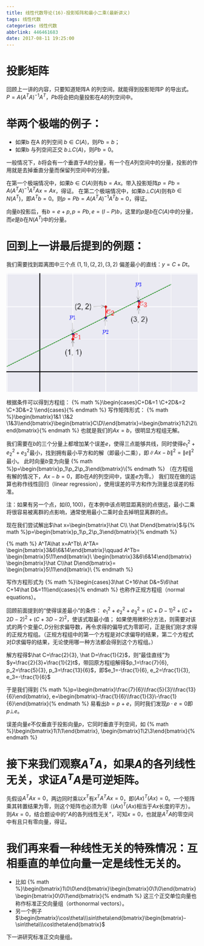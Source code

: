 ```yaml
---
title: 线性代数导论(16)-投影矩阵和最小二乘(最新讲义)
tags: 线性代数
categories: 线性代数
abbrlink: 446461683
date: 2017-08-11 19:25:00
---
```


<!-- toc -->
<!-- more -->

# 投影矩阵
回顾上一讲的内容，只要知道矩阵A 的列空间，就能得到投影矩阵P 的导出式。
$P=A(A^TA)^{-1}A^T$，$Pb$将会把向量投影在$A$的列空间中。

# 举两个极端的例子： 
* 如果b 在A 的列空间 $b\in C(A)$，则$Pb=b$；
* 如果b 与列空间正交 $b\bot C(A)$，则$Pb=0$。

一般情况下，$b$将会有一个垂直于$A$的分量，有一个在$A$列空间中的分量，投影的作用就是去掉垂直分量而保留列空间中的分量。

在第一个极端情况中，如果$b\in C(A)$则有$b=Ax$。带入投影矩阵$p=Pb=A(A^TA)^{-1}A^TAx=Ax$，得证。
在第二个极端情况中，如果$b\bot C(A)$则有$b\in N(A^T)$，即$A^Tb=0$。则$p=Pb=A(A^TA)^{-1}A^Tb=0$，得证。

向量$b$投影后，有$b=e+p, p=Pb, e=(I-P)b$，这里的$p$是$b$在$C(A)$中的分量，而$e$是$b$在$N(A^T)$中的分量。

# 回到上一讲最后提到的例题：
我们需要找到距离图中三个点 $(1, 1), (2, 2), (3, 2)$ 偏差最小的直线：$y=C+Dt$。

![](446461683_threepoint.png)

根据条件可以得到方程组：
{% math %}\begin{cases}C+D&=1 \\C+2D&=2 \\C+3D&=2 \\\end{cases}{% endmath %}
写作矩阵形式：
{% math %}\begin{bmatrix}1&1 \\1&2 \\1&3\\\end{bmatrix}\begin{bmatrix}C\\D\\\end{bmatrix}=\begin{bmatrix}1\\2\\2\\\end{bmatrix}{% endmath %}
也就是我们的$Ax=b$，很明显方程组无解。

我们需要在$b$的三个分量上都增加某个误差$e$，使得三点能够共线，同时使得$e_1^2+e_2^2+e_3^2$最小，找到拥有最小平方和的解（即最小二乘），即$\left\|Ax-b\right\|^2=\left\|e\right\|^2$最小。
此时向量$b$变为向量
{% math %}p=\begin{bmatrix}p_1\\p_2\\p_3\end{bmatrix}\\{% endmath %}
（在方程组有解的情况下，$Ax-b=0$，即$b$在$A$的列空间中，误差$e$为零。）
我们现在做的运算也称作线性回归（linear regression），使用误差的平方和作为测量总误差的标准。

注：如果有另一个点，如$(0, 100)$，在本例中该点明显距离别的点很远，最小二乘将很容易被离群的点影响，通常使用最小二乘时会去掉明显离群的点。

现在我们尝试解出$\hat x=\begin{bmatrix}\hat C\\ \hat D\end{bmatrix}$与{% math %}p=\begin{bmatrix}p_1\\p_2\\p_3\end{bmatrix}{% endmath %}

{% math %}
A^TA\hat x=A^Tb\\
A^TA=
\begin{bmatrix}3&6\\6&14\end{bmatrix}\qquad
A^Tb=
\begin{bmatrix}5\\11\end{bmatrix}\\
\begin{bmatrix}3&6\\6&14\end{bmatrix}
\begin{bmatrix}\hat C\\\hat D\end{bmatrix}=
\begin{bmatrix}5\\11\end{bmatrix}\\
{% endmath %}

写作方程形式为
{% math %}\begin{cases}3\hat C+16\hat D&=5\\6\hat C+14\hat D&=11\\\end{cases}{% endmath %}
也称作正规方程组（normal equations）。

回顾前面提到的“使得误差最小”的条件：
$e_1^2+e_2^2+e_3^2=(C+D-1)^2+(C+2D-2)^2+(C+3D-2)^2$，使该式取最小值；
如果使用微积分方法，则需要对该式的两个变量$C, D$分别求偏导数，再令求得的偏导式为零即可，正是我们刚才求得的正规方程组。（正规方程组中的第一个方程是对$C$求偏导的结果，第二个方程式对$D$求偏导的结果，无论使用哪一种方法都会得到这个方程组。）

解方程得$\hat C=\frac{2}{3}, \hat D=\frac{1}{2}$，则“最佳直线”为$y=\frac{2}{3}+\frac{1}{2}t$，带回原方程组解得$p_1=\frac{7}{6}, p_2=\frac{5}{3}, p_3=\frac{13}{6}$，即$e_1=-\frac{1}{6}, e_2=\frac{1}{3}, e_3=-\frac{1}{6}$

于是我们得到
{% math %}p=\begin{bmatrix}\frac{7}{6}\\\frac{5}{3}\\\frac{13}{6}\end{bmatrix}, e=\begin{bmatrix}-\frac{1}{6}\\\frac{1}{3}\\-\frac{1}{6}\end{bmatrix}{% endmath %}
易看出$b=p+e$，同时我们发现$p\cdot e=0$即$p\bot e$。

误差向量$e$不仅垂直于投影向量$p$，它同时垂直于列空间，如
{% math %}\begin{bmatrix}1\\1\\1\end{bmatrix}, \begin{bmatrix}1\\2\\3\end{bmatrix}{% endmath %}

# 接下来我们观察$A^TA$，如果$A$的各列线性无关，求证$A^TA$是可逆矩阵。

先假设$A^TAx=0$，两边同时乘以$x^T$有$x^TA^TAx=0$，即$(Ax)^T(Ax)=0$。一个矩阵乘其转置结果为零，则这个矩阵也必须为零（$(Ax)^T(Ax)$相当于$Ax$长度的平方）。则$Ax=0$，结合题设中的“$A$的各列线性无关”，可知$x=0$，也就是$A^TA$的零空间中有且只有零向量，得证。

# 我们再来看一种线性无关的特殊情况：互相垂直的单位向量一定是线性无关的。

* 比如
{% math %}\begin{bmatrix}1\\0\\0\end{bmatrix}\begin{bmatrix}0\\1\\0\end{bmatrix}\begin{bmatrix}0\\0\\1\end{bmatrix}{% endmath %}
这三个正交单位向量也称作标准正交向量组（orthonormal vectors）。
* 另一个例子$\begin{bmatrix}\cos\theta\\\sin\theta\end{bmatrix}\begin{bmatrix}-\sin\theta\\\cos\theta\end{bmatrix}$

下一讲研究标准正交向量组。
